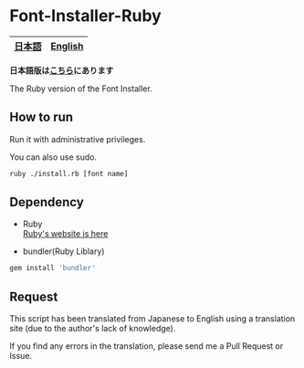 # Font-Installer-Ruby

[日本語](./README-ja.md)|[English](./README.md)
---|---

**日本語版は[こちら](./README-ja.md)にあります**

The Ruby version of the Font Installer.

## How to run
Run it with administrative privileges.

You can also use sudo.

```sh
ruby ./install.rb [font name]
````

## Dependency

- Ruby<br>[Ruby's website is here](https://www.ruby-lang.org/)

- bundler(Ruby Liblary)

```sh
gem install 'bundler'
```

## Request
This script has been translated from Japanese to English using a translation site (due to the author's lack of knowledge).

If you find any errors in the translation, please send me a Pull Request or Issue.
